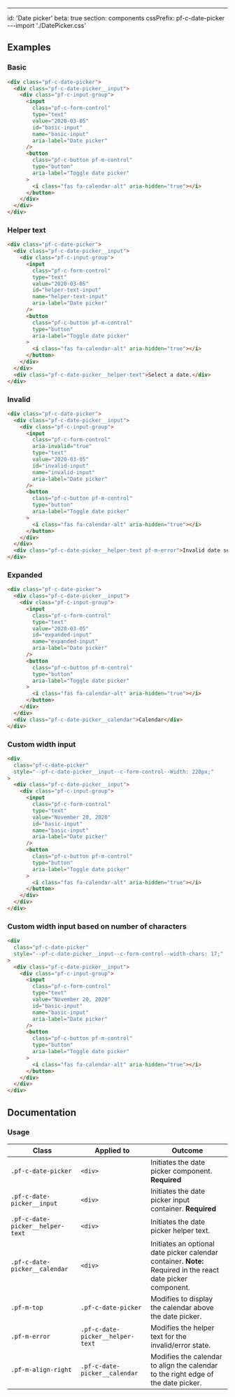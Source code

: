 ---
id: 'Date picker'
beta: true
section: components
cssPrefix: pf-c-date-picker
---import './DatePicker.css'

## Examples

### Basic

```html
<div class="pf-c-date-picker">
  <div class="pf-c-date-picker__input">
    <div class="pf-c-input-group">
      <input
        class="pf-c-form-control"
        type="text"
        value="2020-03-05"
        id="basic-input"
        name="basic-input"
        aria-label="Date picker"
      />
      <button
        class="pf-c-button pf-m-control"
        type="button"
        aria-label="Toggle date picker"
      >
        <i class="fas fa-calendar-alt" aria-hidden="true"></i>
      </button>
    </div>
  </div>
</div>

```

### Helper text

```html
<div class="pf-c-date-picker">
  <div class="pf-c-date-picker__input">
    <div class="pf-c-input-group">
      <input
        class="pf-c-form-control"
        type="text"
        value="2020-03-05"
        id="helper-text-input"
        name="helper-text-input"
        aria-label="Date picker"
      />
      <button
        class="pf-c-button pf-m-control"
        type="button"
        aria-label="Toggle date picker"
      >
        <i class="fas fa-calendar-alt" aria-hidden="true"></i>
      </button>
    </div>
  </div>
  <div class="pf-c-date-picker__helper-text">Select a date.</div>
</div>

```

### Invalid

```html
<div class="pf-c-date-picker">
  <div class="pf-c-date-picker__input">
    <div class="pf-c-input-group">
      <input
        class="pf-c-form-control"
        aria-invalid="true"
        type="text"
        value="2020-03-05"
        id="invalid-input"
        name="invalid-input"
        aria-label="Date picker"
      />
      <button
        class="pf-c-button pf-m-control"
        type="button"
        aria-label="Toggle date picker"
      >
        <i class="fas fa-calendar-alt" aria-hidden="true"></i>
      </button>
    </div>
  </div>
  <div class="pf-c-date-picker__helper-text pf-m-error">Invalid date selected.</div>
</div>

```

### Expanded

```html
<div class="pf-c-date-picker">
  <div class="pf-c-date-picker__input">
    <div class="pf-c-input-group">
      <input
        class="pf-c-form-control"
        type="text"
        value="2020-03-05"
        id="expanded-input"
        name="expanded-input"
        aria-label="Date picker"
      />
      <button
        class="pf-c-button pf-m-control"
        type="button"
        aria-label="Toggle date picker"
      >
        <i class="fas fa-calendar-alt" aria-hidden="true"></i>
      </button>
    </div>
  </div>
  <div class="pf-c-date-picker__calendar">Calendar</div>
</div>

```

### Custom width input

```html
<div
  class="pf-c-date-picker"
  style="--pf-c-date-picker__input--c-form-control--Width: 220px;"
>
  <div class="pf-c-date-picker__input">
    <div class="pf-c-input-group">
      <input
        class="pf-c-form-control"
        type="text"
        value="November 20, 2020"
        id="basic-input"
        name="basic-input"
        aria-label="Date picker"
      />
      <button
        class="pf-c-button pf-m-control"
        type="button"
        aria-label="Toggle date picker"
      >
        <i class="fas fa-calendar-alt" aria-hidden="true"></i>
      </button>
    </div>
  </div>
</div>

```

### Custom width input based on number of characters

```html
<div
  class="pf-c-date-picker"
  style="--pf-c-date-picker__input--c-form-control--width-chars: 17;"
>
  <div class="pf-c-date-picker__input">
    <div class="pf-c-input-group">
      <input
        class="pf-c-form-control"
        type="text"
        value="November 20, 2020"
        id="basic-input"
        name="basic-input"
        aria-label="Date picker"
      />
      <button
        class="pf-c-button pf-m-control"
        type="button"
        aria-label="Toggle date picker"
      >
        <i class="fas fa-calendar-alt" aria-hidden="true"></i>
      </button>
    </div>
  </div>
</div>

```

## Documentation

### Usage

| Class                            | Applied to                       | Outcome                                                                                                      |
| -------------------------------- | -------------------------------- | ------------------------------------------------------------------------------------------------------------ |
| `.pf-c-date-picker`              | `<div>`                          | Initiates the date picker component. **Required**                                                            |
| `.pf-c-date-picker__input`       | `<div>`                          | Initiates the date picker input container. **Required**                                                      |
| `.pf-c-date-picker__helper-text` | `<div>`                          | Initiates the date picker helper text.                                                                       |
| `.pf-c-date-picker__calendar`    | `<div>`                          | Initiates an optional date picker calendar container. **Note:** Required in the react date picker component. |
| `.pf-m-top`                      | `.pf-c-date-picker`              | Modifies to display the calendar above the date picker.                                                      |
| `.pf-m-error`                    | `.pf-c-date-picker__helper-text` | Modifies the helper text for the invalid/error state.                                                        |
| `.pf-m-align-right`              | `.pf-c-date-picker__calendar`    | Modifies the calendar to align the calendar to the right edge of the date picker.                            |
